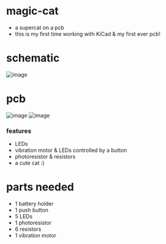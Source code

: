 # magic-cat
* a supercat on a pcb
* this is my first time working with KiCad & my first ever pcb!

# schematic
![image](https://github.com/user-attachments/assets/d79cce70-cd12-4cf8-aa51-425f8960ed22)

# pcb
![image](https://github.com/user-attachments/assets/f233b0ff-0744-417f-bcd2-477da47bbcf2)
![image](https://github.com/user-attachments/assets/f74b416d-c1e7-4f64-89f6-548138cfd5f3)

### features
* LEDs
* vibration motor & LEDs controlled by a button
* photoresistor & resistors
* a cute cat :)
# parts needed
* 1 battery holder
* 1 push button
* 5 LEDs
* 1 photoresistor
* 6 resistors
* 1 vibration motor

